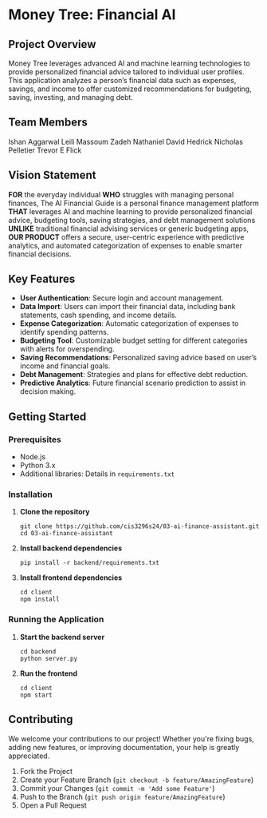 
# Money Tree: Financial AI

## Project Overview

Money Tree  leverages advanced AI and machine learning technologies to provide personalized financial advice tailored to individual user profiles. This application analyzes a person’s financial data such as expenses, savings, and income to offer customized recommendations for budgeting, saving, investing, and managing debt.

## Team Members
Ishan Aggarwal
Leili Massoum Zadeh
Nathaniel David Hedrick
Nicholas Pelletier
Trevor E Flick 

## Vision Statement

**FOR** the everyday individual
**WHO** struggles with managing personal finances, The AI Financial
Guide is a personal finance management platform
**THAT** leverages AI and machine learning to
provide personalized financial advice, budgeting tools, saving strategies, and debt management solutions
**UNLIKE** traditional financial advising services or generic budgeting apps,
**OUR PRODUCT** offers a secure, user-centric experience with predictive analytics, and automated categorization of expenses to enable smarter financial decisions.

## Key Features

- **User Authentication**: Secure login and account management.
- **Data Import**: Users can import their financial data, including bank statements, cash spending, and income details.
- **Expense Categorization**: Automatic categorization of expenses to identify spending patterns.
- **Budgeting Tool**: Customizable budget setting for different categories with alerts for overspending.
- **Saving Recommendations**: Personalized saving advice based on user’s income and financial goals.
- **Debt Management**: Strategies and plans for effective debt reduction.
- **Predictive Analytics**: Future financial scenario prediction to assist in decision making.

## Getting Started

### Prerequisites

- Node.js
- Python 3.x
- Additional libraries: Details in `requirements.txt`

### Installation

1. **Clone the repository**
   ```
   git clone https://github.com/cis3296s24/03-ai-finance-assistant.git
   cd 03-ai-finance-assistant
   ```

2. **Install backend dependencies**
   ```
   pip install -r backend/requirements.txt
   ```

3. **Install frontend dependencies**
   ```
   cd client
   npm install
   ```

### Running the Application

1. **Start the backend server**
   ```
   cd backend
   python server.py
   ```

2. **Run the frontend**
   ```
   cd client
   npm start
   ```

## Contributing

We welcome your contributions to our project! Whether you're fixing bugs, adding new features, or improving documentation, your help is greatly appreciated.


1. Fork the Project
2. Create your Feature Branch (`git checkout -b feature/AmazingFeature`)
3. Commit your Changes (`git commit -m 'Add some Feature'`)
4. Push to the Branch (`git push origin feature/AmazingFeature`)
5. Open a Pull Request



